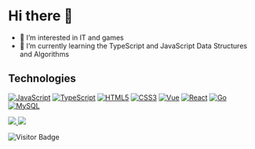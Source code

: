 # Hi there 👋

- 👀 I’m interested in IT and games
- 🌱 I’m currently learning the TypeScript and JavaScript Data Structures and Algorithms

## Technologies

[![JavaScript](https://img.shields.io/badge/-JavaScript-F7DF1E?style=flat-square&logo=javascript&logoColor=black)](https://developer.mozilla.org/docs/Web/JavaScript)
[![TypeScript](https://img.shields.io/badge/-TypeScript-3178C6?style=flat-square&logo=typescript&logoColor=white)](https://www.typescriptlang.org)
[![HTML5](https://img.shields.io/badge/-HTML5-E34F26?style=flat-square&logo=html5&logoColor=white)](https://developer.mozilla.org/zh-CN/docs/Web/HTML)
[![CSS3](https://img.shields.io/badge/-CSS3-1572B6?style=flat-square&logo=css3)](https://developer.mozilla.org/zh-CN/docs/Web/CSS)
[![Vue](https://img.shields.io/badge/-Vue-4FC08D?style=flat-square&logo=vue.js&logoColor=white)](https://cn.vuejs.org)
[![React](https://img.shields.io/badge/-React-61DAFB?style=flat-square&logo=react&logoColor=white)](https://zh-hans.reactjs.dev)
[![Go](https://img.shields.io/badge/-Go-00ADD8?style=flat-square&logo=go&logoColor=white)](https://golang.google.cn/)
[![MySQL](https://img.shields.io/badge/-MySQL-4479A1?style=flat-square&logo=mysql&logoColor=white)](https://www.mysql.com)

<a href="https://github.com/anuraghazra/github-readme-stats">
  <img src="https://github-readme-stats.vercel.app/api?username=leechaojie&show_icons=true&theme=dracula&hide_border=true&count_private=true">
</a>
<a href="https://github.com/anuraghazra/convoychat">
  <img src ="https://github-readme-stats.vercel.app/api/top-langs/?username=leechaojie&show_icons=true&theme=dracula&hide_border=true&count_private=true">
</a>

![Visitor Badge](https://visitor-badge.laobi.icu/badge?page_id=leechaojie.leechaojie)
